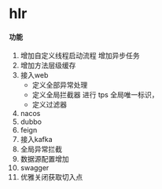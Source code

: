 # hlr
#### 功能
1. 增加自定义线程启动流程 增加异步任务
2. 增加方法层级缓存
3. 接入web
   - 定义全部异常处理
   - 定义全局拦截器 进行 tps 全局唯一标识，
   - 定义过滤器
4. nacos
5. dubbo
6. feign
7. 接入kafka
8. 全局异常拦截
9. 数据源配置增加
10. swagger 
11. 优雅关闭获取切入点